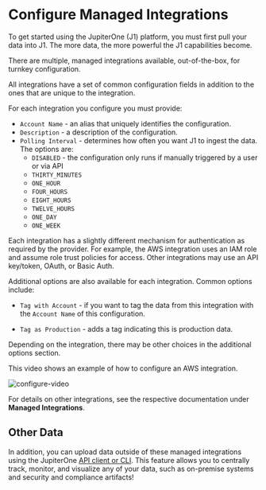 # Configure Managed Integrations

To get started using the JupiterOne (J1) platform, you must first pull your data into J1. The more data, the more powerful the J1 capabilities become.

There are multiple, managed integrations available, out-of-the-box, for turnkey configuration.

All integrations have a set of common configuration fields in addition to the ones that are unique to the integration.

For each integration you configure you must provide:

* `Account Name` - an alias that uniquely identifies the configuration.
* `Description` - a description of the configuration.
* `Polling Interval` - determines how often you want J1 to ingest the data. The options are:
  * `DISABLED`  - the configuration only runs if manually triggered by a user or via API
  * `THIRTY_MINUTES`
  * `ONE_HOUR`
  * `FOUR_HOURS`
  * `EIGHT_HOURS`
  * `TWELVE_HOURS`
  * `ONE_DAY`
  * `ONE_WEEK`

Each integration has a slightly different mechanism for authentication as required by the provider. For example, the AWS integration uses an IAM role and assume role trust policies for access. Other integrations may use an API key/token, OAuth, or Basic Auth.

Additional options are also available for each integration. Common options include:

* `Tag with Account` - if you want to tag the data from this integration with the `Account Name` of this configuration.

* `Tag as Production` - adds a tag indicating this is production data.

Depending on the integration, there may be other choices in the additional options section.

This video shows an example of how to configure an AWS integration.



![configure-video](../assets/integrations-configuring.gif)


For details on other integrations, see the respective documentation under **Managed Integrations**.

## Other Data

In addition, you can upload data outside of these managed integrations using the JupiterOne [API client or CLI](../APIs/j1-client-and-cli.md). This feature allows you to centrally track, monitor, and visualize any of your data, such as on-premise systems and security and compliance artifacts!
